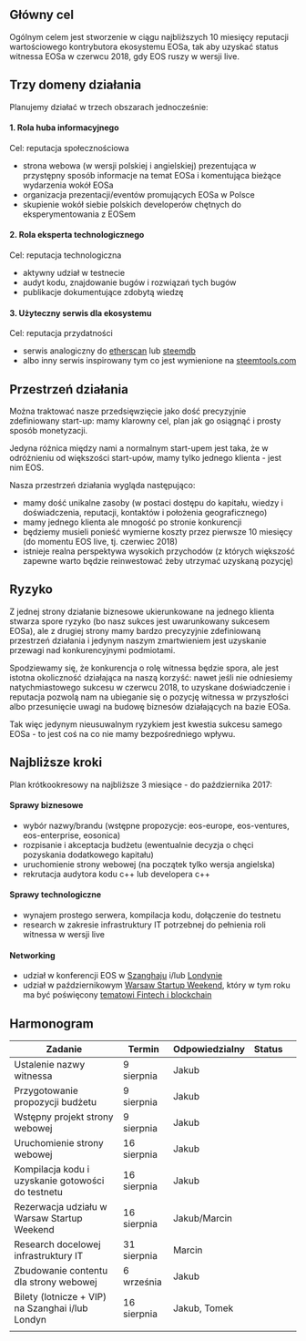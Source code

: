 ## Główny cel

Ogólnym celem jest stworzenie w ciągu najbliższych 10 miesięcy reputacji wartościowego kontrybutora ekosystemu EOSa, tak aby uzyskać status witnessa EOSa w czerwcu 2018, gdy EOS ruszy w wersji live.

## Trzy domeny działania

Planujemy działać w trzech obszarach jednocześnie:

#### 1. Rola huba informacyjnego

Cel: reputacja społecznościowa

- strona webowa (w wersji polskiej i angielskiej) prezentująca w przystępny sposób informacje na temat EOSa i komentująca bieżące wydarzenia wokół EOSa
- organizacja prezentacji/eventów promujących EOSa w Polsce
- skupienie wokół siebie polskich developerów chętnych do eksperymentowania z EOSem

#### 2. Rola eksperta technologicznego

Cel: reputacja technologiczna

- aktywny udział w testnecie
- audyt kodu, znajdowanie bugów i rozwiązań tych bugów
- publikacje dokumentujące zdobytą wiedzę

#### 3. Użyteczny serwis dla ekosystemu

Cel: reputacja przydatności

- serwis analogiczny do [etherscan](https://etherscan.io/) lub [steemdb](https://steemdb.com/)
- albo inny serwis inspirowany tym co jest wymienione na [steemtools.com](http://steemtools.com/)

## Przestrzeń działania

Można traktować nasze przedsięwzięcie jako dość precyzyjnie zdefiniowany start-up: mamy klarowny cel, plan jak go osiągnąć i prosty sposób monetyzacji.

Jedyna różnica między nami a normalnym start-upem jest taka, że w odróżnieniu od większości start-upów, mamy tylko jednego klienta - jest nim EOS.

Nasza przestrzeń działania wygląda następująco:

- mamy dość unikalne zasoby (w postaci dostępu do kapitału, wiedzy i doświadczenia, reputacji, kontaktów i położenia geograficznego)
- mamy jednego klienta ale mnogość po stronie konkurencji
- będziemy musieli ponieść wymierne koszty przez pierwsze 10 miesięcy (do momentu EOS live, tj. czerwiec 2018)
- istnieje realna perspektywa wysokich przychodów (z których większość zapewne warto będzie reinwestować żeby utrzymać uzyskaną pozycję)

## Ryzyko

Z jednej strony działanie biznesowe ukierunkowane na jednego klienta stwarza spore ryzyko (bo nasz sukces jest uwarunkowany sukcesem EOSa), ale z drugiej strony mamy bardzo precyzyjnie zdefiniowaną przestrzeń działania i jedynym naszym zmartwieniem jest uzyskanie przewagi nad konkurencyjnymi podmiotami.

Spodziewamy się, że konkurencja o rolę witnessa będzie spora, ale jest istotna okoliczność działająca na naszą korzyść: nawet jeśli nie odniesiemy natychmiastowego sukcesu w czerwcu 2018, to uzyskane doświadczenie i reputacja pozwolą nam na ubieganie się o pozycję witnessa w przyszłości albo przesunięcie uwagi na budowę biznesów działających na bazie EOSa.  

Tak więc jedynym nieusuwalnym ryzykiem jest kwestia sukcesu samego EOSa - to jest coś na co nie mamy bezpośredniego wpływu.

## Najbliższe kroki

 Plan krótkookresowy na najbliższe 3 miesiące - do października 2017:

#### Sprawy biznesowe

- wybór nazwy/brandu (wstępne propozycje: eos-europe, eos-ventures, eos-enterprise, eosonica)
- rozpisanie i akceptacja budżetu (ewentualnie decyzja o chęci pozyskania dodatkowego kapitału)
- uruchomienie strony webowej (na początek tylko wersja angielska)
- rekrutacja audytora kodu c++ lub developera c++

#### Sprawy technologiczne

- wynajem prostego serwera, kompilacja kodu, dołączenie do testnetu
- research w zakresie infrastruktury IT potrzebnej do pełnienia roli witnessa w wersji live

#### Networking

- udział w konferencji EOS w [Szanghaju](http://blockchainlabs.org/summit2017/en/index_en.html) i/lub [Londynie](https://blockchainlive.com/adopter-agenda/)
- udział w październikowym  [Warsaw Startup Weekend](http://swwaw.com/), który w tym roku ma być poświęcony [tematowi Fintech i blockchain](https://www.facebook.com/StartupWeekendWarsaw/?hc_ref=ARQ3SlBsXfmfHyXozIEvzHnzrnEm74CqOhhLeKjB9ZtSzTJBohO4GeH75j7Krx4Txcc&fref=nf)

## Harmonogram

| Zadanie                                  | Termin      | Odpowiedzialny | Status |      |
| ---------------------------------------- | ----------- | -------------- | ------ | ---- |
| Ustalenie nazwy witnessa                 | 9 sierpnia  | Jakub          |        |      |
| Przygotowanie propozycji budżetu         | 9 sierpnia  | Jakub          |        |      |
| Wstępny projekt strony webowej           | 9 sierpnia  | Jakub          |        |      |
| Uruchomienie strony webowej              | 16 sierpnia | Jakub          |        |      |
| Kompilacja kodu i uzyskanie gotowości do testnetu | 16 sierpnia | Jakub          |        |      |
| Rezerwacja udziału w Warsaw Startup Weekend | 16 sierpnia | Jakub/Marcin   |        |      |
| Research docelowej infrastruktury IT     | 31 sierpnia | Marcin         |        |      |
| Zbudowanie contentu dla strony webowej   | 6 września  | Jakub          |        |      |
| Bilety (lotnicze + VIP) na Szanghai i/lub Londyn | 16 sierpnia | Jakub, Tomek   |        |      |
|                                          |             |                |        |      |

